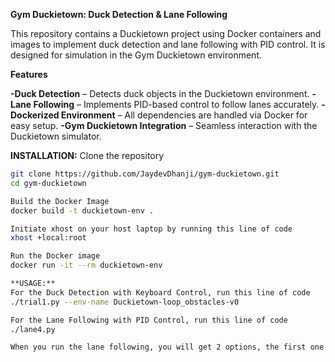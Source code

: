 **Gym Duckietown: Duck Detection & Lane Following**

This repository contains a Duckietown project using Docker containers and images to implement duck detection and lane following with PID control. It is designed for simulation in the Gym Duckietown environment.

**Features**

**-Duck Detection** – Detects duck objects in the Duckietown environment.
**-Lane Following** – Implements PID-based control to follow lanes accurately.
**-Dockerized Environment** – All dependencies are handled via Docker for easy setup.
**-Gym Duckietown Integration** – Seamless interaction with the Duckietown simulator.

**INSTALLATION:**
Clone the repository 
```bash
git clone https://github.com/JaydevDhanji/gym-duckietown.git
cd gym-duckietown

Build the Docker Image 
docker build -t duckietown-env .

Initiate xhost on your host laptop by running this line of code 
xhost +local:root

Run the Docker image 
docker run -it --rm duckietown-env

**USAGE:** 
For the Duck Detection with Keyboard Control, run this line of code
./trial1.py --env-name Duckietown-loop_obstacles-v0

For the Lane Following with PID Control, run this line of code 
./lane4.py 

When you run the lane following, you will get 2 options, the first one is to test without visualizing it and the second one is running it on the simulator. 


